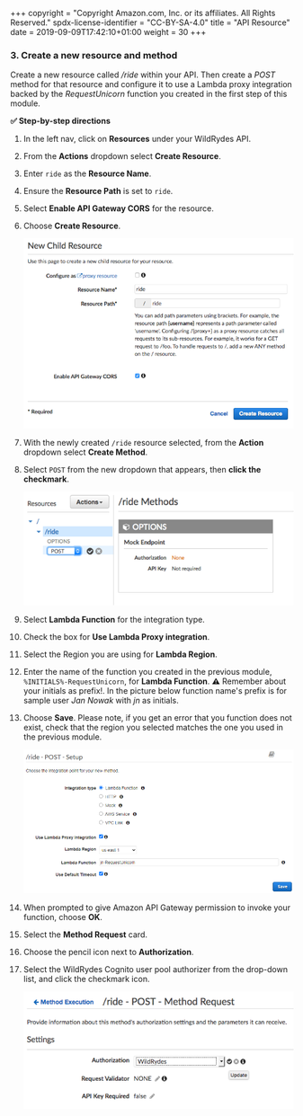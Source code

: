 +++
copyright = "Copyright Amazon.com, Inc. or its affiliates. All Rights Reserved."
spdx-license-identifier = "CC-BY-SA-4.0"
title = "API Resource"
date = 2019-09-09T17:42:10+01:00
weight = 30
+++

### 3. Create a new resource and method
Create a new resource called _/ride_ within your API. Then create a _POST_ method for that resource and configure it to use a Lambda proxy integration backed by the _RequestUnicorn_ function you created in the first step of this module.

**:white_check_mark: Step-by-step directions**

1. In the left nav, click on **Resources** under your WildRydes API.
1. From the **Actions** dropdown select **Create Resource**.
1. Enter `ride` as the **Resource Name**.
1. Ensure the **Resource Path** is set to `ride`.
1. Select **Enable API Gateway CORS** for the resource.
1. Choose **Create Resource**.

    ![Create resource screenshot](/images/create-resource.png)

1. With the newly created `/ride` resource selected, from the **Action** dropdown select **Create Method**.
1. Select `POST` from the new dropdown that appears, then **click the checkmark**.

    ![Create method screenshot](/images/create-method.png)
1. Select **Lambda Function** for the integration type.
1. Check the box for **Use Lambda Proxy integration**.
1. Select the Region you are using for **Lambda Region**.
1. Enter the name of the function you created in the previous module, `%INITIALS%-RequestUnicorn`, for **Lambda Function**. **:warning:** Remember about your initials as prefix!. In the picture below function name's prefix is for sample user *Jan Nowak* with *jn* as initials.
1. Choose **Save**. Please note, if you get an error that you function does not exist, check that the region you selected matches the one you used in the previous module.

    ![API method integration screenshot](/images/api-integration-setup.png)

1. When prompted to give Amazon API Gateway permission to invoke your function, choose **OK**.
1. Select the **Method Request** card.
1. Choose the pencil icon next to **Authorization**.
1. Select the WildRydes Cognito user pool authorizer from the drop-down list, and click the checkmark icon.

    ![API authorizer configuration screenshot](/images/api-authorizer.png)
